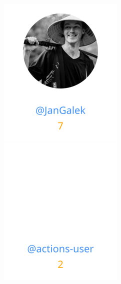 
<div>
<span>
  <a href="https://github.com/JanGalek"><img src="https://raw.githubusercontent.com/gouef/web-project/refs/heads/contributors-svg/.github/contributors/JanGalek.svg" alt="JanGalek" /></a>
</span>
<span>
  <a href="https://github.com/actions-user"><img src="https://raw.githubusercontent.com/gouef/web-project/refs/heads/contributors-svg/.github/contributors/actions-user.svg" alt="actions-user" /></a>
</span>
</div>

